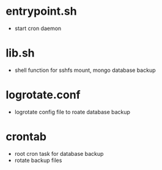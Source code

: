 # entrypoint.sh
- start cron daemon

# lib.sh
- shell function for sshfs mount, mongo database backup

# logrotate.conf
- logrotate config file to roate database backup

# crontab
- root cron task for database backup
- rotate backup files
